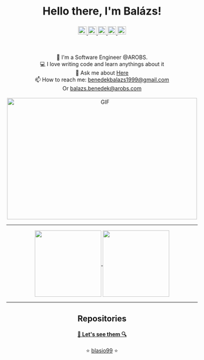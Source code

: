 <h1 align = "center" href = "https://github.com/blasio99">Hello there, I'm Balázs!</h1>
<h3 align = "center">
  <a href="https://twitter.com/benedekabalazs">
  <img alt="Balázs's Twitter" width="22px" src="https://cdn.jsdelivr.net/npm/simple-icons@v3/icons/twitter.svg" />
</a>
<a href="https://www.linkedin.com/in/benedek-balazs/">
  <img alt="Balázs's Linkdein" width="22px" src="https://cdn.jsdelivr.net/npm/simple-icons@v3/icons/linkedin.svg" />
</a>
<a href="https://github.com/blasio99">
  <img alt="Balázs's Github" width="22px" src="https://cdn.jsdelivr.net/npm/simple-icons@v3/icons/github.svg" />
</a>
<a href="https://instagram.com/blasio_b_">
  <img alt="Balázs's Instagram" width="22px" src="https://cdn.jsdelivr.net/npm/simple-icons@v3/icons/instagram.svg" />
</a>
<a href="https://www.facebook.com/benedek.balazs.official/">
  <img alt="Balázs's Facebook" width="22px" src="https://cdn.jsdelivr.net/npm/simple-icons@v3/icons/facebook.svg" />
</a>
 </h3>
  
<br>
<p align="center">
  💼 I'm a Software Engineer @AROBS.
  <br>
  💻 I love writing code and learn anythings about it
  <br>
  💬 Ask me about <a href="https://github.com/blasio99/Benedek-Balazs/issues" title="Issues">Here</a>
  <br>
  📫 How to reach me: <a href="mailto: benedekbalazs1999@gmail.com">benedekbalazs1999@gmail.com</a>
  <br> Or <a href="mailto: balazs.benedek@arobs.com">balazs.benedek@arobs.com</a>
  <br><br>
  <img align="center" margin="auto" alt="GIF" src="https://github.com/blasio99/abhisheknaiidu/blob/master/code.gif?raw=true" width="500" height="320" />
</p>

<div align='center'>

<hr>
<p align=center>
  <a href="https://github.com/anuraghazra/github-readme-stats" title="Go to Source">
    <img height=175 align="center" src="https://github-readme-stats.vercel.app/api?username=blasio99&show_icons=true&theme=gotham">
  </a>
  <a href="https://github.com/anuraghazra/github-readme-stats">
  <img height=175 align="center" src="https://github-readme-stats.vercel.app/api/top-langs/?username=blasio99&hide=c%23, powershell, java&title_color=2aa889&text_color=99d1ce&icon_color=2bbc8a&bg_color=0c1014&langs_count=8&layout=compact" />
  </a>
</p>

<hr>

<h2 align="center">Repositories</h2>

<h4 align="center"><a href=https://github.com/blasio99?tab=repositories" title="Show Repositories">🔎 Let's see them 🔍</a></h4>

<p align = "center">
    ⭐️ <a href="https://github.com/blasio99/">blasio99</a> ⭐️
</p>
